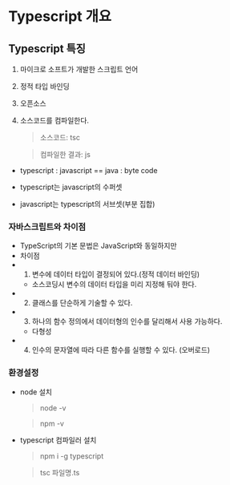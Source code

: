 # Typescript 개요

## Typescript 특징
1. 마이크로 소프트가 개발한 스크립트 언어
2. 정적 타입 바인딩
3. 오픈소스
4. 소스코드를 컴파일한다.
   > 소스코드: tsc 

   > 컴파일한 결과: js

- typescript : javascript
   == java : byte code

- typescript는 javascript의 수퍼셋
- javascript는 typescript의 서브셋(부분 집합)

### 자바스크립트와 차이점
- TypeScript의 기본 문법은 JavaScript와 동일하지만
- 차이점
- 1. 변수에 데이터 타입이 결정되어 있다.(정적 데이터 바인딩)
  - 소스코딩시 변수의 데이터 타입을 미리 지정해 둬야 한다.
- 2. 클래스를 단순하게 기술할 수 있다.
- 3. 하나의 함수 정의에서 데이터형의 인수를 달리해서 사용 가능하다.
  - 다형성 
- 4. 인수의 문자열에 따라 다른 함수를 실행할 수 있다. (오버로드)


### 환경설정
- node 설치
   > node -v 

   > npm -v

- typescript 컴파일러 설치
  > npm i -g typescript

  > tsc 파일명.ts